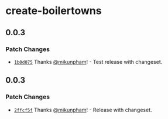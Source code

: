 # create-boilertowns

## 0.0.3

### Patch Changes

- [`1b0d075`](https://github.com/boilertowns/create-boilertowns/commit/1b0d0759bcb2470e142897097d24f4a29928f881) Thanks [@mikunpham](https://github.com/mikunpham)! - Test release with changeset.

## 0.0.3

### Patch Changes

- [`2ffcf5f`](https://github.com/boilertowns/create-boilertowns/commit/2ffcf5f44f8bba37d9b01552d070656fc0d20684) Thanks [@mikunpham](https://github.com/mikunpham)! - Release with changeset.
